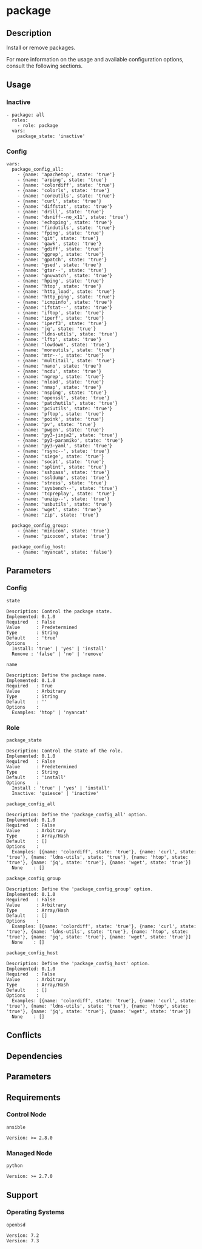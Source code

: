# package

## Description

Install or remove packages.

For more information on the usage and available configuration options,
consult the following sections.

## Usage

### Inactive

```
- package: all
  roles:
    - role: package
  vars:
    package_state: 'inactive'
```

### Config

```
vars:
  package_config_all:
    - {name: 'apachetop', state: 'true'}
    - {name: 'arping', state: 'true'}
    - {name: 'colordiff', state: 'true'}
    - {name: 'colorls', state: 'true'}
    - {name: 'coreutils', state: 'true'}
    - {name: 'curl', state: 'true'}
    - {name: 'diffstat', state: 'true'}
    - {name: 'drill', state: 'true'}
    - {name: 'dsniff--no_x11', state: 'true'}
    - {name: 'echoping', state: 'true'}
    - {name: 'findutils', state: 'true'}
    - {name: 'fping', state: 'true'}
    - {name: 'git', state: 'true'}
    - {name: 'gawk', state: 'true'}
    - {name: 'gdiff', state: 'true'}
    - {name: 'ggrep', state: 'true'}
    - {name: 'gpatch', state: 'true'}
    - {name: 'gsed', state: 'true'}
    - {name: 'gtar--', state: 'true'}
    - {name: 'gnuwatch', state: 'true'}
    - {name: 'hping', state: 'true'}
    - {name: 'htop', state: 'true'}
    - {name: 'http_load', state: 'true'}
    - {name: 'http_ping', state: 'true'}
    - {name: 'icmpinfo', state: 'true'}
    - {name: 'ifstat--', state: 'true'}
    - {name: 'iftop', state: 'true'}
    - {name: 'iperf', state: 'true'}
    - {name: 'iperf3', state: 'true'}
    - {name: 'jq', state: 'true'}
    - {name: 'ldns-utils', state: 'true'}
    - {name: 'lftp', state: 'true'}
    - {name: 'lowdown', state: 'true'}
    - {name: 'moreutils', state: 'true'}
    - {name: 'mtr--', state: 'true'}
    - {name: 'multitail', state: 'true'}
    - {name: 'nano', state: 'true'}
    - {name: 'ncdu', state: 'true'}
    - {name: 'ngrep', state: 'true'}
    - {name: 'nload', state: 'true'}
    - {name: 'nmap', state: 'true'}
    - {name: 'nsping', state: 'true'}
    - {name: 'openssl', state: 'true'}
    - {name: 'patchutils', state: 'true'}
    - {name: 'pciutils', state: 'true'}
    - {name: 'pftop', state: 'true'}
    - {name: 'poink', state: 'true'}
    - {name: 'pv', state: 'true'}
    - {name: 'pwgen', state: 'true'}
    - {name: 'py3-jinja2', state: 'true'}
    - {name: 'py3-paramiko', state: 'true'}
    - {name: 'py3-yaml', state: 'true'}
    - {name: 'rsync--', state: 'true'}
    - {name: 'siege', state: 'true'}
    - {name: 'socat', state: 'true'}
    - {name: 'splint', state: 'true'}
    - {name: 'sshpass', state: 'true'}
    - {name: 'ssldump', state: 'true'}
    - {name: 'stress', state: 'true'}
    - {name: 'sysbench--', state: 'true'}
    - {name: 'tcpreplay', state: 'true'}
    - {name: 'unzip--', state: 'true'}
    - {name: 'usbutils', state: 'true'}
    - {name: 'wget', state: 'true'}
    - {name: 'zip', state: 'true'}

  package_config_group:
    - {name: 'minicom', state: 'true'}
    - {name: 'picocom', state: 'true'}

  package_config_host:
    - {name: 'nyancat', state: 'false'}
```

## Parameters

### Config

`state`

    Description: Control the package state.
    Implemented: 0.1.0
    Required   : False
    Value      : Predetermined
    Type       : String
    Default    : 'true'
    Options    :
      Install: 'true' | 'yes' | 'install'
      Remove : 'false' | 'no' | 'remove'

`name`

    Description: Define the package name.
    Implemented: 0.1.0
    Required   : True
    Value      : Arbitrary
    Type       : String
    Default    : ''
    Options    :
      Examples: 'htop' | 'nyancat'

### Role

`package_state`

    Description: Control the state of the role.
    Implemented: 0.1.0
    Required   : False
    Value      : Predetermined
    Type       : String
    Default    : 'install'
    Options    :
      Install : 'true' | 'yes' | 'install'
      Inactive: 'quiesce' | 'inactive'

`package_config_all`

    Description: Define the 'package_config_all' option.
    Implemented: 0.1.0
    Required   : False
    Value      : Arbitrary
    Type       : Array/Hash
    Default    : []
    Options    :
      Examples: [{name: 'colordiff', state: 'true'}, {name: 'curl', state: 'true'}, {name: 'ldns-utils', state: 'true'}, {name: 'htop', state: 'true'}, {name: 'jq', state: 'true'}, {name: 'wget', state: 'true'}]
      None    : []

`package_config_group`

    Description: Define the 'package_config_group' option.
    Implemented: 0.1.0
    Required   : False
    Value      : Arbitrary
    Type       : Array/Hash
    Default    : []
    Options    :
      Examples: [{name: 'colordiff', state: 'true'}, {name: 'curl', state: 'true'}, {name: 'ldns-utils', state: 'true'}, {name: 'htop', state: 'true'}, {name: 'jq', state: 'true'}, {name: 'wget', state: 'true'}]
      None    : []

`package_config_host`

    Description: Define the 'package_config_host' option.
    Implemented: 0.1.0
    Required   : False
    Value      : Arbitrary
    Type       : Array/Hash
    Default    : []
    Options    :
      Examples: [{name: 'colordiff', state: 'true'}, {name: 'curl', state: 'true'}, {name: 'ldns-utils', state: 'true'}, {name: 'htop', state: 'true'}, {name: 'jq', state: 'true'}, {name: 'wget', state: 'true'}]
      None    : []

## Conflicts

## Dependencies

## Parameters

## Requirements

### Control Node

`ansible`

    Version: >= 2.8.0

### Managed Node

`python`

    Version: >= 2.7.0

## Support

### Operating Systems

`openbsd`

    Version: 7.2
    Version: 7.3
